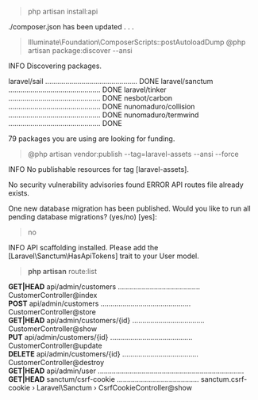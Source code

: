 > php artisan install:api

./composer.json has been updated
.
.
.
> Illuminate\Foundation\ComposerScripts::postAutoloadDump
> @php artisan package:discover --ansi

INFO Discovering packages.

laravel/sail .............................................. DONE
laravel/sanctum .............................................. DONE
laravel/tinker .............................................. DONE
nesbot/carbon .............................................. DONE
nunomaduro/collision .............................................. DONE
nunomaduro/termwind .............................................. DONE

79 packages you are using are looking for funding.
> @php artisan vendor:publish --tag=laravel-assets --ansi --force

INFO No publishable resources for tag [laravel-assets].

No security vulnerability advisories found
ERROR API routes file already exists.

One new database migration has been published. Would you like to run all pending database migrations? (yes/no) [yes]:
> no

INFO API scaffolding installed. Please add the [Laravel\Sanctum\HasApiTokens] trait to your User model.

> **php artisan** route:list

**GET|HEAD** api/admin/customers ......................................... CustomerController@index  
**POST** api/admin/customers ............................................. CustomerController@store  
**GET|HEAD** api/admin/customers/{id} .................................... CustomerController@show  
**PUT** api/admin/customers/{id} ......................................... CustomerController@update  
**DELETE** api/admin/customers/{id} ...................................... CustomerController@destroy  
**GET|HEAD** api/admin/user .........................................................................  
**GET|HEAD** sanctum/csrf-cookie ......................................... sanctum.csrf-cookie › Laravel\Sanctum ›
CsrfCookieController@show  
